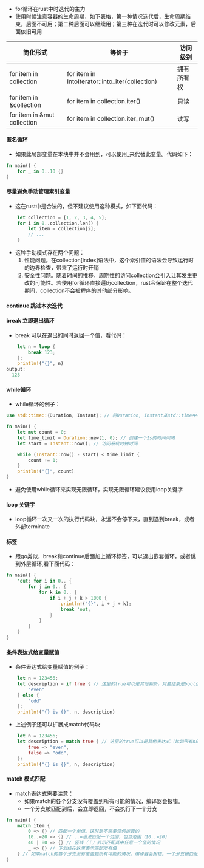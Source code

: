 ####                         

- for循环在rust中时迭代的主力
- 使用时候注意容器的生命周期，如下表格，第一种情况迭代后，生命周期结束，后面不可用；第二种后面可以继续用；第三种在迭代时可以修改元素，后面依旧可用

| 简化形式                        | 等价于                                             | 访问级别  |
|-----------------------------|-------------------------------------------------|-------|
| for item in collection      | for item in IntoIterator::into_iter(collection) | 拥有所有权 |
| for item in &collection     | for item in collection.iter()                   | 只读    |
| for item in &mut collection | for item in collection.iter_mut()               | 读写    |

#### 匿名循环

- 如果此局部变量在本块中并不会用到，可以使用_来代替此变量。代码如下：

``` rust
fn main() {
    for _ in 0..10 {}
}
```

#### 尽量避免手动管理索引变量

- 这在rust中是合法的，但不建议使用这种模式，如下面代码：

``` rust
    let collection = [1, 2, 3, 4, 5];
    for i in 0..collection.len() {
        let item = collection[i];
        // ...
    }
```

- 这种手动模式存在两个问题：
    1. 性能问题。在collection[index]语法中，这个索引值的语法会导致运行时的边界检查，带来了运行时开销
    2. 安全性问题。随着时间的推移，周期性的访问collection会引入让其发生更改的可能性。若使用for循环直接遍历collection，rust会保证在整个迭代期间，collection不会被程序的其他部分影响。

#### continue 跳过本次迭代

#### break 立即退出循环

- break 可以在退出的同时返回一个值，看代码：

``` rust
    let n = loop {
        break 123;
    };
    println!("{}", n)
output:
  123
```

#### while循环

- while循环的例子：

``` rust
use std::time::{Duration, Instant}; // 将Duration, Instant从std::time中导入到当前作用域

fn main() {
    let mut count = 0;
    let time_limit = Duration::new(1, 0); // 创建一个1s的时间间隔
    let start = Instant::now(); // 访问系统时钟时间

    while (Instant::now() - start) < time_limit {
        count += 1;
    }
    println!("{}", count)
}
```

- 避免使用while循环来实现无限循环，实现无限循环建议使用loop关键字

#### loop 关键字

- loop循环一次又一次的执行代码块，永远不会停下来，直到遇到break，或者外部terminate

#### 标签

- 跟go类似，break和continue后面加上循环标签，可以退出嵌套循环，或者跳到外层循环,看下面代码：

``` rust
fn main() {
    'out: for i in 0.. {
        for j in 0.. {
            for k in 0.. {
                if i + j + k > 1000 {
                    println!("{}", i + j + k);
                    break 'out;
                }
            }
        }
    }
}
```

#### 条件表达式给变量赋值

- 条件表达式给变量赋值的例子：

``` rust
    let n = 123456;
    let description = if true { // 这里的true可以是其他判断，只要结果是bool值
        "even"
    } else {
        "odd"
    };
    println!("{} is {}", n, description)
```

- 上述例子还可以扩展成match代码块

``` rust
    let n = 123456;
    let description = match true { // 这里的true可以是其他表达式（比如带有n的函数）
        true => "even",
        false => "odd",
    };
    println!("{} is {}", n, description)
```

#### match 模式匹配

- match表达式需要注意：
    - 如果match的各个分支没有覆盖到所有可能的情况，编译器会报错。
    - 一个分支被匹配到后，会立即返回，不会执行下一个分支

```rust
fn main() {
    match item {
        0 => {} // 匹配一个单值。这时是不需要任何运算的
        10..=20 => {} // ..=语法匹配一个范围，包含范围（10..=20）
        40 | 80 => {} // 竖线（｜）表示匹配其中任意一个值的情况
        _ => {} // 下划线在这里表示匹配所有值
    } // 如果match的各个分支没有覆盖到所有可能的情况，编译器会报错。一个分支被匹配到后，会立即返回，不会执行下一个分支
}
```
